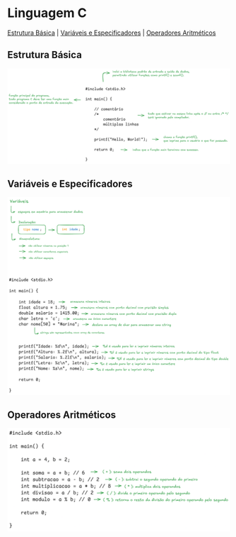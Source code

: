 # Linguagem C

[Estrutura Básica](#estrutura-básica) | [Variáveis e Especificadores](#variáveis-e-especificadores) | [Operadores Aritméticos](#operadores-aritméticos)

## Estrutura Básica
![Imagem explicando Estrutura Básica em C](images/00-estrutura-basica.png)

## Variáveis e Especificadores
![Imagem explicando Variáveis e Especificadores em C](images/01-variaveis-e-especificadores.png)

## Operadores Aritméticos
![Imagem explicando Operadores Aritméticos em C](images/02-operadores-aritmeticos.png)